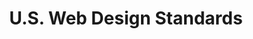 ---
# This topic lives at
# https://digital.gov/topics/uswds

# Topic Title
title: "U.S. Web Design Standards"

# description — keep it short and clear
# summary: ""

# Weight
weight: 1

# For more information on managing topics,
# see https://github.com/GSA/digitalgov.gov/wiki/topics
---